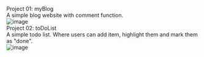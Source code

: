 Project 01: myBlog<br>
A simple blog website with comment function.<br>
![image]()
<br>
Project 02: toDoList<br>
A simple todo list. Where users can add item, highlight them and mark them as "done".<br>
![image]()